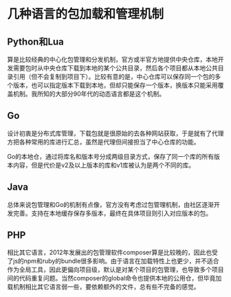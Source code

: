 几种语言的包加载和管理机制
==
Python和Lua
--
算是比较经典的中心化包管理和分发机制，官方或半官方地提供中央仓库，本地开发需要包时从中央仓库下载到本地的某个公共目录，然后各个项目都从本地公共目录引用（但不会复制到项目下）。比较有意的是，中心仓库可以保存同一个包的多个版本，也可以指定版本下载到本地，但却只能保存一个版本，换版本只能采用覆盖机制。我所知的大部分90年代的动态语言都是这个机制。

Go
--
设计初衷是分布式库管理，下载包就是很原始的去各种网站获取，于是就有了代理方把各种常用的库进行汇总，虽然是代理但间接担当了中心仓库的功能。

Go的本地仓，通过将库名和版本号分成两级目录方式，保存了同一个库的所有版本内容，但是代价是v2及以上版本的库和v1库被认为是两个不同的库。

Java
--
总体来说包管理和Go的机制有点像，官方没有考虑过包管理机制，由社区逐渐开发完善。支持在本地缓存保存多版本，最终在具体项目则引入对应版本的包。

PHP
--
相比其它语言，2012年发展出的包管理软件composer算是比较晚的，因此也受了js的npm和ruby的bundle很多影响。由于语言在加载特性上也更少，并不适合作为全局工具，因此更偏向项目级，默认是对某个项目的包管理，也导致多个项目间的代码重复问题。当然composer的global命令也提供本地的公用仓，但毕竟加载机制相比其它语言弱一些，要依赖额外的文件，总有些不完备的感觉。